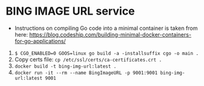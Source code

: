 # BING IMAGE URL service

* Instructions on compiling Go code into a minimal container is taken from here: https://blog.codeship.com/building-minimal-docker-containers-for-go-applications/

1. `$ CGO_ENABLED=0 GOOS=linux go build -a -installsuffix cgo -o main .`
2. Copy certs file: `cp /etc/ssl/certs/ca-certificates.crt .`
3. `docker build -t bing-img-url:latest .`
4. `docker run -it --rm --name BingImageURL -p 9001:9001 bing-img-url:latest 9001`
